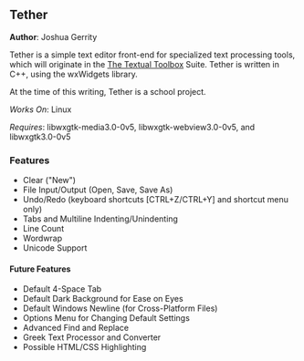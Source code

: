 ## Tether
**Author**: Joshua Gerrity

Tether is a simple text editor front-end for specialized text processing tools, which will originate in the [The Textual Toolbox](https://github.com/DynAggelos/The-Textual-Toolbox) Suite. Tether is written in C++, using the wxWidgets library.

At the time of this writing, Tether is a school project.

*Works On*: Linux

*Requires*: libwxgtk-media3.0-0v5, libwxgtk-webview3.0-0v5, and libwxgtk3.0-0v5

### Features
* Clear ("New")
* File Input/Output (Open, Save, Save As)
* Undo/Redo (keyboard shortcuts [CTRL+Z/CTRL+Y] and shortcut menu only)
* Tabs and Multiline Indenting/Unindenting
* Line Count
* Wordwrap
* Unicode Support

#### Future Features
* Default 4-Space Tab
* Default Dark Background for Ease on Eyes
* Default Windows Newline (for Cross-Platform Files)
* Options Menu for Changing Default Settings
* Advanced Find and Replace
* Greek Text Processor and Converter
* Possible HTML/CSS Highlighting